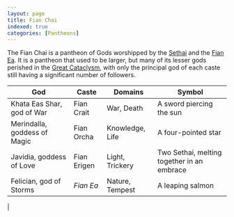 ```yaml
---
layout: page
title: Fian Chai
indexed: true
categories: [Pantheons]
---
```

The Fian Chai is a pantheon of Gods worshipped by the [Sethai](/races/sethai) and the [Fian Ea](/races/fian_ea). It is
a pantheon that used to be larger, but many of its lesser gods perished in the [Great Cataclysm](/history/great-cataclysm),
with only the principal god of each caste still having a significant number of followers.

| God | Caste | Domains | Symbol |
| --- | --- | --- | --- |
| Khata Eas Shar, god of War | Fian Crait | War, Death | A sword piercing the sun |
| Merindalla, goddess of Magic | Fian Orcha | Knowledge, Life | A four-pointed star  |
| Javidia, goddess of Love | Fian Erigen | Light, Trickery | Two Sethai, melting together in an embrace |
| Felician, god of Storms | *Fian Ea* | Nature, Tempest | A leaping salmon |
| 